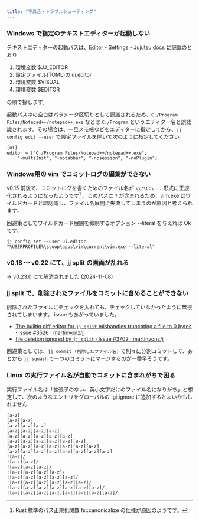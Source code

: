 ```yaml
---
title: "不具合・トラブルシューティング"
---
```

### Windows で指定のテキストエディターが起動しない

テキストエディターの起動パスは、[Editor - Settings - Jujutsu docs](https://martinvonz.github.io/jj/v0.15.1/config/#editor) に記載のとおり

1. 環境変数 $JJ\_EDITOR
2. 設定ファイル(TOML)の ui.editor
3. 環境変数 $VISUAL
4. 環境変数 $EDITOR

の順で探します。

起動パス中の空白はパラメータ区切りとして認識されるため、`C:/Program Files/Notepad++/notepad++.exe` などは `C:/Program` というエディター名と誤認識されます。その場合は、一旦メモ帳などをエディターに指定してから、`jj config edit --user` で設定ファイルを開いて次のように指定してください。

```
[ui]
editor = ["C:/Program Files/Notepad++/notepad++.exe",
    "-multiInst", "-notabbar", "-nosession", "-noPlugin"]
```

### Windows用の vim でコミットログの編集ができない

v0.15 前後で、コミットログを書くためのファイル名が `\\?\C:\...` 形式に正規化されるようになったようです[^rust-canonical] 。このパスに `?` が含まれるため、vim.exe はワイルドカードと誤認識し、ファイル名展開に失敗してしまうのが原因と考えられます。

[^rust-canonical]: Rust 標準のパス正規化関数 fs::canonicalize の仕様が原因のようです。

回避策としてワイルドカード展開を抑制するオプション --literal を与えれば Ok です。

```
jj config set --user ui.editor "%USERPROFILE%\scoop\apps\vim\current\vim.exe --literal"
```

### v0.18 〜 v0.22 にて、jj split の画面が乱れる

→ v0.23.0 にて解消されました (2024-11-08)

### jj split で、削除されたファイルをコミットに含めることができない

削除されたファイルにチェックを入れても、チェックしていなかったように無視されてしまいます。
issue もあがっていました。

+ [The builtin diff editor for `jj split` mishandles truncating a file to 0 bytes · Issue #3526 · martinvonz/jj](https://github.com/martinvonz/jj/issues/3526)
+ [file deletion ignored by `jj split` · Issue #3702 · martinvonz/jj](https://github.com/martinvonz/jj/issues/3702)

回避策としては、`jj commit (削除したファイル名)` で別々に分割コミットして、あとから `jj squash` で一つのコミットにマージするのが一番早そうです。

### Linux の実行ファイル名が自動でコミットに含まれがちで困る

実行ファイル名は「拡張子のない、英小文字だけのファイル名になりがち」と想定して、次のようなエントリをグローバルの .gitignore に追加するとよいかもしれません

```
[a-z]
[a-z][a-z]
[a-z][a-z][a-z]
[a-z][a-z][a-z][a-z]
[a-z][a-z][a-z][a-z][a-z]
[a-z][a-z][a-z][a-z][a-z][a-z]
[a-z][a-z][a-z][a-z][a-z][a-z][a-z]
[a-z][a-z][a-z][a-z][a-z][a-z][a-z][a-z]
![a-z]/
![a-z][a-z]/
![a-z][a-z][a-z]/
![a-z][a-z][a-z][a-z]/
![a-z][a-z][a-z][a-z][a-z]/
![a-z][a-z][a-z][a-z][a-z][a-z]/
![a-z][a-z][a-z][a-z][a-z][a-z][a-z]/
![a-z][a-z][a-z][a-z][a-z][a-z][a-z][a-z]/
```

[scm-record]: https://github.com/arxanas/scm-record

